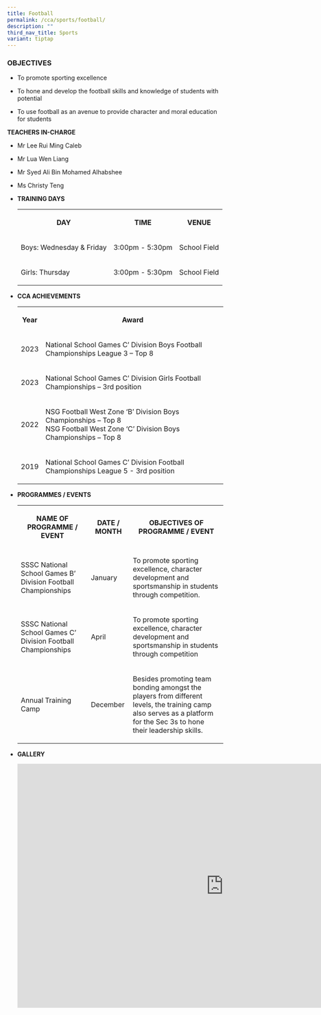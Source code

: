```yaml
---
title: Football
permalink: /cca/sports/football/
description: ""
third_nav_title: Sports
variant: tiptap
---
```

<h3>OBJECTIVES</h3>
<ul data-tight="true" class="tight">
<li>
<p>To promote sporting excellence</p>
</li>
<li>
<p>To hone and develop the football skills and knowledge of students with
potential</p>
</li>
<li>
<p>To use football as an avenue to provide character and moral education
for students</p>
</li>
</ul>
<p><strong>TEACHERS IN-CHARGE</strong>
</p>
<ul data-tight="true" class="tight">
<li>
<p>Mr Lee Rui Ming Caleb</p>
</li>
<li>
<p>Mr Lua Wen Liang</p>
</li>
<li>
<p>Mr Syed Ali Bin Mohamed Alhabshee</p>
</li>
<li>
<p>Ms Christy Teng</p>
</li>
</ul>
<p></p>
<ul>
<li>
<p><strong>TRAINING DAYS</strong>
</p>
<p></p>
<table style="minWidth: 75px">
<colgroup>
<col>
<col>
<col>
</colgroup>
<tbody>
<tr>
<th rowspan="1" colspan="1">
<p>DAY</p>
</th>
<th rowspan="1" colspan="1">
<p>TIME</p>
</th>
<th rowspan="1" colspan="1">
<p>VENUE</p>
</th>
</tr>
<tr>
<td rowspan="1" colspan="1">
<p>Boys: Wednesday &amp; Friday</p>
</td>
<td rowspan="1" colspan="1">
<p>3:00pm - 5:30pm</p>
</td>
<td rowspan="1" colspan="1">
<p>School Field</p>
</td>
</tr>
<tr>
<td rowspan="1" colspan="1">
<p>Girls: Thursday</p>
</td>
<td rowspan="1" colspan="1">
<p>3:00pm - 5:30pm</p>
</td>
<td rowspan="1" colspan="1">
<p>School Field</p>
</td>
</tr>
</tbody>
</table>
<p></p>
</li>
<li>
<p><strong>CCA ACHIEVEMENTS</strong>
</p>
<p></p>
<table style="minWidth: 50px">
<colgroup>
<col>
<col>
</colgroup>
<tbody>
<tr>
<th rowspan="1" colspan="1">
<p>Year</p>
</th>
<th rowspan="1" colspan="1">
<p>Award</p>
</th>
</tr>
<tr>
<td rowspan="1" colspan="1">
<p>2023</p>
</td>
<td rowspan="1" colspan="1">
<p>National School Games C’ Division Boys Football Championships League 3
– Top 8</p>
</td>
</tr>
<tr>
<td rowspan="1" colspan="1">
<p>2023</p>
</td>
<td rowspan="1" colspan="1">
<p>National School Games C’ Division Girls Football Championships – 3rd position</p>
</td>
</tr>
<tr>
<td rowspan="1" colspan="1">
<p>2022</p>
</td>
<td rowspan="1" colspan="1">
<p>NSG Football West Zone ‘B’ Division Boys Championships – Top 8
<br>NSG Football West Zone ‘C’ Division Boys Championships – Top 8</p>
</td>
</tr>
<tr>
<td rowspan="1" colspan="1">
<p>2019</p>
</td>
<td rowspan="1" colspan="1">
<p>National School Games C’ Division Football Championships League 5 - 3rd
position</p>
</td>
</tr>
</tbody>
</table>
<p></p>
</li>
<li>
<p><strong>PROGRAMMES / EVENTS</strong>
</p>
<p></p>
<table style="minWidth: 75px">
<colgroup>
<col>
<col>
<col>
</colgroup>
<tbody>
<tr>
<th rowspan="1" colspan="1">
<p>NAME OF PROGRAMME / EVENT</p>
</th>
<th rowspan="1" colspan="1">
<p>DATE / MONTH</p>
</th>
<th rowspan="1" colspan="1">
<p>OBJECTIVES OF PROGRAMME / EVENT</p>
</th>
</tr>
<tr>
<td rowspan="1" colspan="1">
<p>SSSC National School Games B’ Division Football Championships
<br>
</p>
</td>
<td rowspan="1" colspan="1">
<p>January</p>
</td>
<td rowspan="1" colspan="1">
<p>To promote sporting excellence, character development and sportsmanship
in students through competition.</p>
</td>
</tr>
<tr>
<td rowspan="1" colspan="1">
<p>SSSC National School Games C’ Division Football Championships</p>
</td>
<td rowspan="1" colspan="1">
<p>April</p>
</td>
<td rowspan="1" colspan="1">
<p>To promote sporting excellence, character development and sportsmanship
in students through competition</p>
</td>
</tr>
<tr>
<td rowspan="1" colspan="1">
<p>Annual Training Camp</p>
</td>
<td rowspan="1" colspan="1">
<p>December</p>
</td>
<td rowspan="1" colspan="1">
<p>Besides promoting team bonding amongst the players from different levels,
the training camp also serves as a platform for the Sec 3s to hone their
leadership skills.</p>
</td>
</tr>
</tbody>
</table>
</li>
<li>
<p><strong>GALLERY</strong>
</p>
<p></p>
<div class="iframe-wrapper">
<iframe height="569" width="960" allowfullscreen="true" frameborder="0" src="https://docs.google.com/presentation/d/e/2PACX-1vT5WtXJ0hVmS0BHnu6MkNuwcK220tRjTYeXeSQEohtMu-dbDFHrb7qIj1Q4tdwtONo_Qg44ibbKhxlo/embed?start=true&amp;loop=true&amp;delayms=3000"></iframe>
</div>
<p></p>
</li>
</ul>
<p></p>
